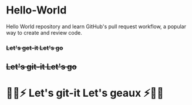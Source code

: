# Hello-World
Hello World repository and learn GitHub's pull request workflow, a popular way to create and review code.


### ~~Let's get-it Let's go~~
 ## ~~Let's git-it Let's go~~
# :green_heart::purple_heart::zap: **Let's git-it Let's geaux** :zap::green_heart::purple_heart:
